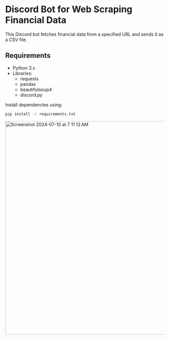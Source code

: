 # Discord Bot for Web Scraping Financial Data

This Discord bot fetches financial data from a specified URL and sends it as a CSV file.

## Requirements

- Python 3.x
- Libraries:
  - requests
  - pandas
  - beautifulsoup4
  - discord.py

Install dependencies using:
```bash
pip install -r requirements.txt


```


<img width="672" alt="Screenshot 2024-07-10 at 7 11 12 AM" src="https://github.com/tkshsbcue/Table-Scraper/assets/32425567/59c6fb17-1d0e-4a96-8e95-37fb24f46807">

